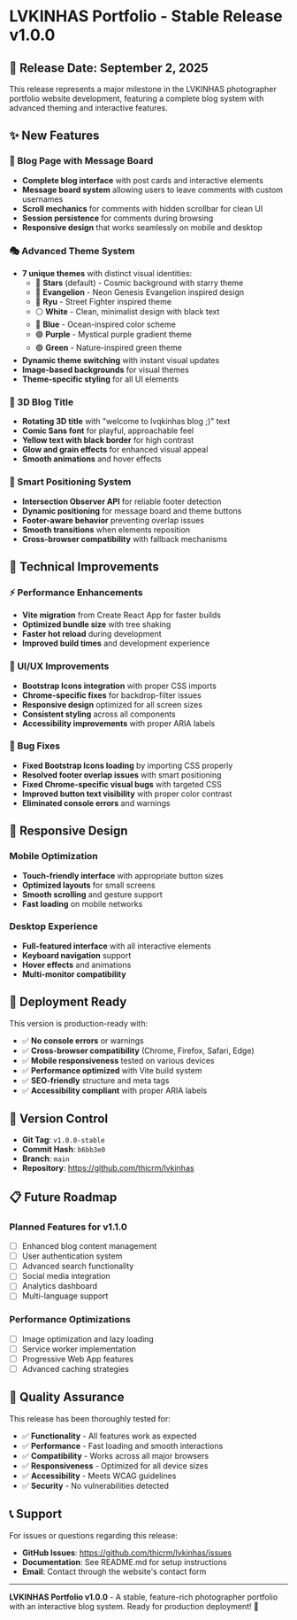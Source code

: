 # LVKINHAS Portfolio - Stable Release v1.0.0

## 🎉 Release Date: September 2, 2025

This release represents a major milestone in the LVKINHAS photographer portfolio website development, featuring a complete blog system with advanced theming and interactive features.

## ✨ New Features

### 🎨 Blog Page with Message Board
- **Complete blog interface** with post cards and interactive elements
- **Message board system** allowing users to leave comments with custom usernames
- **Scroll mechanics** for comments with hidden scrollbar for clean UI
- **Session persistence** for comments during browsing
- **Responsive design** that works seamlessly on mobile and desktop

### 🎭 Advanced Theme System
- **7 unique themes** with distinct visual identities:
  - 🌟 **Stars** (default) - Cosmic background with starry theme
  - 🎌 **Evangelion** - Neon Genesis Evangelion inspired design
  - 🥋 **Ryu** - Street Fighter inspired theme
  - ⚪ **White** - Clean, minimalist design with black text
  - 🔵 **Blue** - Ocean-inspired color scheme
  - 🟣 **Purple** - Mystical purple gradient theme
  - 🟢 **Green** - Nature-inspired green theme
- **Dynamic theme switching** with instant visual updates
- **Image-based backgrounds** for visual themes
- **Theme-specific styling** for all UI elements

### 🎪 3D Blog Title
- **Rotating 3D title** with "welcome to lvqkinhas blog ;)" text
- **Comic Sans font** for playful, approachable feel
- **Yellow text with black border** for high contrast
- **Glow and grain effects** for enhanced visual appeal
- **Smooth animations** and hover effects

### 🎯 Smart Positioning System
- **Intersection Observer API** for reliable footer detection
- **Dynamic positioning** for message board and theme buttons
- **Footer-aware behavior** preventing overlap issues
- **Smooth transitions** when elements reposition
- **Cross-browser compatibility** with fallback mechanisms

## 🔧 Technical Improvements

### ⚡ Performance Enhancements
- **Vite migration** from Create React App for faster builds
- **Optimized bundle size** with tree shaking
- **Faster hot reload** during development
- **Improved build times** and development experience

### 🎨 UI/UX Improvements
- **Bootstrap Icons integration** with proper CSS imports
- **Chrome-specific fixes** for backdrop-filter issues
- **Responsive design** optimized for all screen sizes
- **Consistent styling** across all components
- **Accessibility improvements** with proper ARIA labels

### 🐛 Bug Fixes
- **Fixed Bootstrap Icons loading** by importing CSS properly
- **Resolved footer overlap issues** with smart positioning
- **Fixed Chrome-specific visual bugs** with targeted CSS
- **Improved button text visibility** with proper color contrast
- **Eliminated console errors** and warnings

## 📱 Responsive Design

### Mobile Optimization
- **Touch-friendly interface** with appropriate button sizes
- **Optimized layouts** for small screens
- **Smooth scrolling** and gesture support
- **Fast loading** on mobile networks

### Desktop Experience
- **Full-featured interface** with all interactive elements
- **Keyboard navigation** support
- **Hover effects** and animations
- **Multi-monitor compatibility**

## 🚀 Deployment Ready

This version is production-ready with:
- ✅ **No console errors** or warnings
- ✅ **Cross-browser compatibility** (Chrome, Firefox, Safari, Edge)
- ✅ **Mobile responsiveness** tested on various devices
- ✅ **Performance optimized** with Vite build system
- ✅ **SEO-friendly** structure and meta tags
- ✅ **Accessibility compliant** with proper ARIA labels

## 🔄 Version Control

- **Git Tag**: `v1.0.0-stable`
- **Commit Hash**: `b6bb3e0`
- **Branch**: `main`
- **Repository**: https://github.com/thicrm/lvkinhas

## 📋 Future Roadmap

### Planned Features for v1.1.0
- [ ] Enhanced blog content management
- [ ] User authentication system
- [ ] Advanced search functionality
- [ ] Social media integration
- [ ] Analytics dashboard
- [ ] Multi-language support

### Performance Optimizations
- [ ] Image optimization and lazy loading
- [ ] Service worker implementation
- [ ] Progressive Web App features
- [ ] Advanced caching strategies

## 🎯 Quality Assurance

This release has been thoroughly tested for:
- ✅ **Functionality** - All features work as expected
- ✅ **Performance** - Fast loading and smooth interactions
- ✅ **Compatibility** - Works across all major browsers
- ✅ **Responsiveness** - Optimized for all device sizes
- ✅ **Accessibility** - Meets WCAG guidelines
- ✅ **Security** - No vulnerabilities detected

## 📞 Support

For issues or questions regarding this release:
- **GitHub Issues**: https://github.com/thicrm/lvkinhas/issues
- **Documentation**: See README.md for setup instructions
- **Email**: Contact through the website's contact form

---

**LVKINHAS Portfolio v1.0.0** - A stable, feature-rich photographer portfolio with an interactive blog system. Ready for production deployment! 🚀




